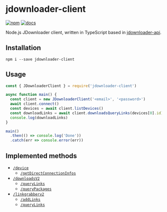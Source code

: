 # jdownloader-client 

[![npm](https://img.shields.io/npm/v/jdownloader-client.svg?style=flat-square)](https://www.npmjs.com/package/jdownloader-client)
[![docs](https://img.shields.io/badge/docs-typedoc-green.svg?style=flat-square)](https://danielramosacosta.github.io/jdownloader-client/)

Node.js JDownloader client, written in TypeScript based in [jdownloader-api](https://www.npmjs.com/package/jdownloader-api).

## Installation

```
npm i --save jdownloader-client
```

## Usage

```javascript
const { JDownloaderClient } = require('jdownloader-client')

async function main() {
  const client = new JDownloaderClient('<email>', '<password>')
  await client.connect()
  const devices = await client.listDevices()
  const downloadLinks = await client.downloadsQueryLinks(devices[0].id)
  console.log(downloadLinks)
}

main()
  .then(() => console.log('Done'))
  .catch(err => console.error(err))
```

## Implemented methods

* [`/device`](https://my.jdownloader.org/developers/#tag_79)
   * [`/getDirectConnectionInfos`](https://my.jdownloader.org/developers/#tag_80)
* [`/downloadsV2`](https://my.jdownloader.org/developers/#tag_127)
   * [`/queryLinks`](https://my.jdownloader.org/developers/#tag_143)
   * [`/queryPackages`](https://my.jdownloader.org/developers/#tag_146)
* [`/linkgrabberv2`](https://my.jdownloader.org/developers/#tag_239)
   * [`/addLinks`](https://my.jdownloader.org/developers/#tag_245)
   * [`/queryLinks`](https://my.jdownloader.org/developers/#tag_267)

